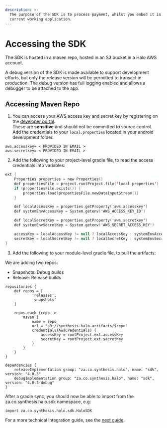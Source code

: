 ```yaml
---
description: >-
  The purpose of the SDK is to process payment, whilst you embed it in your
  current working application.
---
```


# Accessing the SDK

The SDK is hosted in a maven repo, hosted in an S3 bucket in a Halo AWS account.



A debug version of the SDK is made available to support development efforts, but only the release version will be permitted to transact in production. The debug version has full logging enabled and allows a debugger to be attached to the app.

## Accessing Maven Repo

1. You can access your AWS access key and secret key by registering on the <a href="https://halo.developerportal.dev.haloplus.io" target="_blank">developer portal</a>.\
   These are **sensitive** and should not be committed to source control. \
   Add the credentials to your `local.properties` located in your android development folder.

```
aws.accesskey= < PROVIDED IN EMAIL >
aws.secretkey= < PROVIDED IN EMAIL >
```

2. Add the following to your project-level gradle file, to read the access credentials into variables:


```kotlin
ext {
    Properties properties = new Properties()
    def propertiesFile = project.rootProject.file('local.properties')
    if (propertiesFile.exists()) {
        properties.load(propertiesFile.newDataInputStream())
    }

    def localAccessKey = properties.getProperty('aws.accesskey')
    def systemEnvAccessKey = System.getenv('AWS_ACCESS_KEY_ID')

    def localSecretKey = properties.getProperty('aws.secretkey')
    def systemEnvSecretKey = System.getenv('AWS_SECRET_ACCESS_KEY')

    accessKey = localAccessKey != null ? localAccessKey : systemEnvAccessKey
    secretKey = localSecretKey != null ? localSecretKey : systemEnvSecretKey
}
```


3. Add the following to your module-level gradle file, to pull the artifacts:

We are adding two repos:

* Snapshots: Debug builds
* Release: Release builds

```
repositories {
    def repos = [
            'releases',
            'snapshots'
    ]

    repos.each {repo ->
        maven {
            name = repo
            url = "s3://synthesis-halo-artifacts/$repo"
            credentials(AwsCredentials) {
                accessKey = rootProject.ext.accessKey
                secretKey = rootProject.ext.secretKey
            }
        }
    }
}

dependencies {
    releaseImplementation group: "za.co.synthesis.halo", name: "sdk", version: "4.0.3"
    debugImplementation group: "za.co.synthesis.halo", name: "sdk", version: "4.0.3-debug"
}
```

After a gradle sync, you should now be able to import from the za.co.synthesis.halo.sdk namespace, e.g:

```
import za.co.synthesis.halo.sdk.HaloSDK
```

For a more technical integration guide, see the [next guide](/docs/documentations/sdk/sdk-integration-guide).
